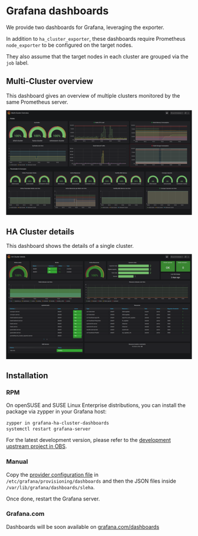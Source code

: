 # Grafana dashboards

We provide two dashboards for Grafana, leveraging the exporter.

In addition to `ha_cluster_exporter`, these dashboards require Prometheus `node_exporter` to be configured on the target nodes.

They also assume that the target nodes in each cluster are grouped via the `job` label.

## Multi-Cluster overview

This dashboard gives an overview of multiple clusters monitored by the same Prometheus server.

![Multi-Cluster overview](screenshot-multi.png)

## HA Cluster details

This dashboard shows the details of a single cluster.

![HA Cluster details](screenshot-detail.png)


## Installation

### RPM 

On openSUSE and SUSE Linux Enterprise distributions, you can install the package via zypper in your Grafana host:
```
zypper in grafana-ha-cluster-dashboards
systemctl restart grafana-server
```

For the latest development version, please refer to the [development upstream project in OBS](https://build.opensuse.org/project/show/network:ha-clustering:sap-deployments:devel). 

### Manual

Copy the [provider configuration file](provider-sleha.yaml) in `/etc/grafana/provisioning/dashboards` and then the JSON files inside `/var/lib/grafana/dashboards/sleha`.

Once done, restart the Grafana server.

### Grafana.com

Dashboards will be soon available on [grafana.com/dashboards](https://grafana.com/dashboards)

